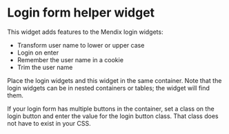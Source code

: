 # Login form helper widget

This widget adds features to the Mendix login widgets:

* Transform user name to lower or upper case
* Login on enter
* Remember the user name in a cookie
* Trim the user name

Place the login widgets and this widget in the same container. Note that the login widgets can be in nested containers or tables; the widget will find them.

If your login form has multiple buttons in the container, set a class on the login button and enter the value for the login button class. That class does not have to exist in your CSS.


